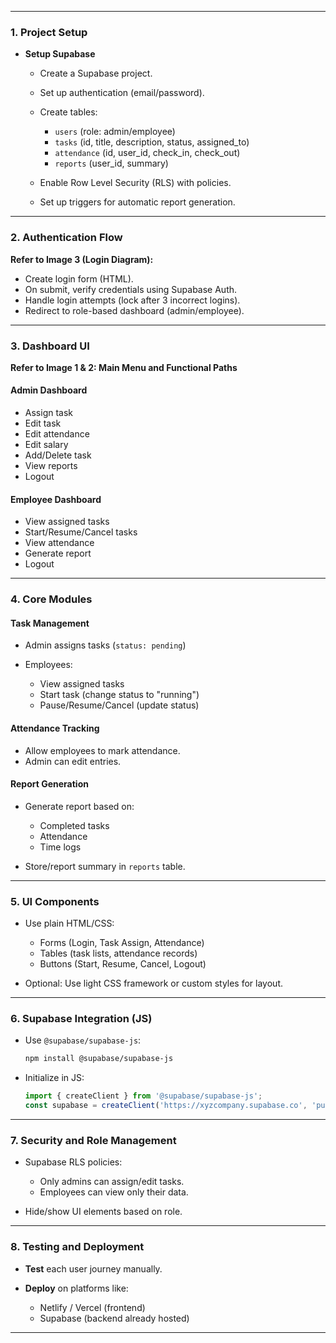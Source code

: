 
---

### **1. Project Setup**

* **Setup Supabase**

  * Create a Supabase project.
  * Set up authentication (email/password).
  * Create tables:

    * `users` (role: admin/employee)
    * `tasks` (id, title, description, status, assigned\_to)
    * `attendance` (id, user\_id, check\_in, check\_out)
    * `reports` (user\_id, summary)
  * Enable Row Level Security (RLS) with policies.
  * Set up triggers for automatic report generation.

---

### **2. Authentication Flow**

**Refer to Image 3 (Login Diagram):**

* Create login form (HTML).
* On submit, verify credentials using Supabase Auth.
* Handle login attempts (lock after 3 incorrect logins).
* Redirect to role-based dashboard (admin/employee).

---

### **3. Dashboard UI**

**Refer to Image 1 & 2: Main Menu and Functional Paths**

#### **Admin Dashboard**

* Assign task
* Edit task
* Edit attendance
* Edit salary
* Add/Delete task
* View reports
* Logout

#### **Employee Dashboard**

* View assigned tasks
* Start/Resume/Cancel tasks
* View attendance
* Generate report
* Logout

---

### **4. Core Modules**

#### **Task Management**

* Admin assigns tasks (`status: pending`)
* Employees:

  * View assigned tasks
  * Start task (change status to "running")
  * Pause/Resume/Cancel (update status)

#### **Attendance Tracking**

* Allow employees to mark attendance.
* Admin can edit entries.

#### **Report Generation**

* Generate report based on:

  * Completed tasks
  * Attendance
  * Time logs
* Store/report summary in `reports` table.

---

### **5. UI Components**

* Use plain HTML/CSS:

  * Forms (Login, Task Assign, Attendance)
  * Tables (task lists, attendance records)
  * Buttons (Start, Resume, Cancel, Logout)
* Optional: Use light CSS framework or custom styles for layout.

---

### **6. Supabase Integration (JS)**

* Use `@supabase/supabase-js`:

  ```bash
  npm install @supabase/supabase-js
  ```
* Initialize in JS:

  ```js
  import { createClient } from '@supabase/supabase-js';
  const supabase = createClient('https://xyzcompany.supabase.co', 'public-anon-key');
  ```

---

### **7. Security and Role Management**

* Supabase RLS policies:

  * Only admins can assign/edit tasks.
  * Employees can view only their data.
* Hide/show UI elements based on role.

---

### **8. Testing and Deployment**

* **Test** each user journey manually.
* **Deploy** on platforms like:

  * Netlify / Vercel (frontend)
  * Supabase (backend already hosted)

---

